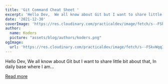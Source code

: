 ```yaml
---
title: 'Git Command Cheat Sheet '
excerpt: 'Hello Dev,  We all know about Git but I want to share little bit about that, In daily base where I am...'
date: '2021-12-30'
coverImage: 'https://res.cloudinary.com/practicaldev/image/fetch/s--FSkvWqqI--/c_imagga_scale,f_auto,fl_progressive,h_420,q_auto,w_1000/https://dev-to-uploads.s3.amazonaws.com/uploads/articles/jw63cxzfe7rd1mc3r24n.jpg'
author:
  name: Koders
  picture: "assets/blog/authors/koders.png"
ogImage:
  url: 'https://res.cloudinary.com/practicaldev/image/fetch/s--FSkvWqqI--/c_imagga_scale,f_auto,fl_progressive,h_420,q_auto,w_1000/https://dev-to-uploads.s3.amazonaws.com/uploads/articles/jw63cxzfe7rd1mc3r24n.jpg'
---
```


Hello Dev,  We all know about Git but I want to share little bit about that, In daily base where I am...

[Read more](https://dev.to/anitaparmar26/git-command-cheat-sheet-31ec)
